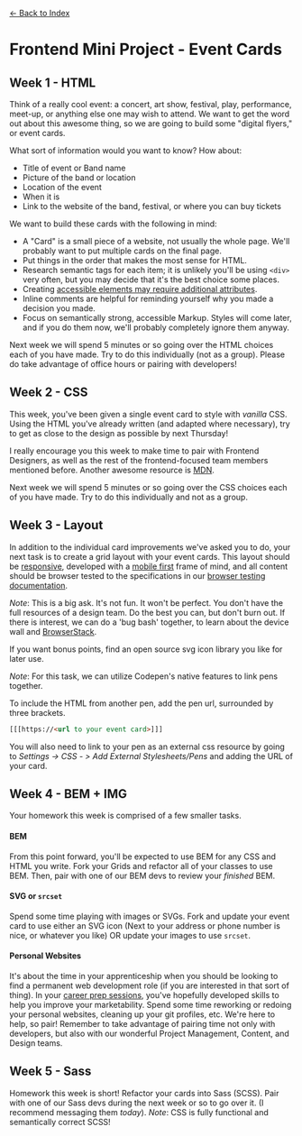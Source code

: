 [← Back to Index](../index.md)

# Frontend Mini Project - Event Cards

## Week 1 - HTML

Think of a really cool event: a concert, art show, festival, play, performance, meet-up, or anything else one may wish to attend. We want to get the word out about this awesome thing, so we are going to build some "digital flyers," or event cards.

What sort of information would you want to know? How about:
- Title of event or Band name
- Picture of the band or location
- Location of the event
- When it is
- Link to the website of the band, festival, or where you can buy tickets

We want to build these cards with the following in mind:
- A "Card" is a small piece of a website, not usually the whole page. We'll probably want to put multiple cards on the final page.
- Put things in the order that makes the most sense for HTML.
- Research semantic tags for each item; it is unlikely you'll be using `<div>` very often, but you may decide that it's the best choice some places.
- Creating [accessible elements may require additional attributes](https://www.w3.org/WAI/standards-guidelines/wcag/).
- Inline comments are helpful for reminding yourself why you made a decision you made.
- Focus on semantically strong, accessible Markup. Styles will come later, and if you do them now, we'll probably completely ignore them anyway.

Next week we will spend 5 minutes or so going over the HTML choices each of you have made. Try to do this individually (not as a group). Please do take advantage of office hours or pairing with developers!

## Week 2 - CSS

This week, you've been given a single event card to style with _vanilla_ CSS. Using the HTML you've already written (and adapted where necessary), try to get as close to the design as possible by next Thursday!

I really encourage you this week to make time to pair with Frontend Designers, as well as the rest of the frontend-focused team members mentioned before. Another awesome resource is [MDN](https://developer.mozilla.org/en-US/).

Next week we will spend 5 minutes or so going over the CSS choices each of you have made. Try to do this individually and not as a group.

## Week 3 - Layout

In addition to the individual card improvements we've asked you to do, your next task is to create a grid layout with your event cards. This layout should be [responsive](https://responsivedesign.is/), developed with a [mobile first](https://vimeo.com/38187066) frame of mind, and all content should be browser tested to the specifications in our [browser testing documentation](projects/proj-browser-testing.md).

*Note*: This is a big ask. It's not fun. It won't be perfect. You don't have the full resources of a design team. Do the best you can, but don't burn out. If there is interest, we can do a 'bug bash' together, to learn about the device wall and [BrowserStack](https://www.browserstack.com/start).

If you want bonus points, find an open source svg icon library you like for later use.

*Note*: For this task, we can utilize Codepen's native features to link pens together.

To include the HTML from another pen, add the pen url, surrounded by three brackets.
```html
[[[https://<url to your event card>]]]
```

You will also need to link to your pen as an external css resource by going to *Settings -> CSS - > Add External Stylesheets/Pens* and adding the URL of your card.

## Week 4 - BEM + IMG

Your homework this week is comprised of a few smaller tasks.

#### BEM
From this point forward, you'll be expected to use BEM for any CSS and HTML you write. Fork your Grids and refactor all of your classes to use BEM. Then, pair with one of our BEM devs to review your *finished* BEM.

#### SVG or `srcset`
Spend some time playing with images or SVGs. Fork and update your event card to use either an SVG icon (Next to your address or phone number is nice, or whatever you like) OR update your images to use `srcset`.

#### Personal Websites
It's about the time in your apprenticeship when you should be looking to find a permanent web development role (if you are interested in that sort of thing). In your [career prep sessions](../phases/x-job-prep.md), you've hopefully developed skills to help you improve your marketability. Spend some time reworking or redoing your personal websites, cleaning up your git profiles, etc. We're here to help, so pair!  Remember to take advantage of pairing time not only with developers, but also with our wonderful Project Management, Content, and Design teams.

## Week 5 - Sass

Homework this week is short! Refactor your cards into Sass (SCSS).
Pair with one of our Sass devs during the next week or so to go over it. (I recommend messaging them _today_). *Note*: CSS is fully functional and semantically correct SCSS!
